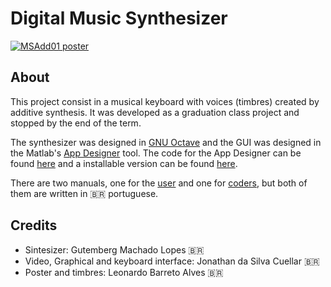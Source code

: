 # Digital Music Synthesizer

[![MSAdd01 poster](https://user-images.githubusercontent.com/47084392/140390371-3b3a9c17-df54-46d2-9f0f-e9dae59f60ba.jpeg)](https://www.youtube.com/watch?v=aRxYyoh3M70)

## About

This project consist in a musical keyboard with voices (timbres) created by additive synthesis. It was developed as a graduation class project and stopped by the end of the term.

The synthesizer was designed in [GNU Octave](https://www.gnu.org/software/octave/) and the GUI was designed in the Matlab's [App Designer](https://www.mathworks.com/products/matlab/app-designer.html) tool. The code for the App Designer can be found [here](https://github.com/Guterson/Portfolio/blob/main/Processamento%20de%20Sinais/%C3%81udio/S%C3%ADntese/SintetizadorDigitalInterface.mlapp) and a installable version can be found [here](https://github.com/Guterson/Portfolio/blob/main/Processamento%20de%20Sinais/%C3%81udio/S%C3%ADntese/App.rar).

There are two manuals, one for the [user](https://github.com/Guterson/Portfolio/blob/main/Processamento%20de%20Sinais/%C3%81udio/S%C3%ADntese/Manual_do_Usuario.pdf) and one for [coders](https://github.com/Guterson/Portfolio/blob/main/Processamento%20de%20Sinais/%C3%81udio/S%C3%ADntese/Manual_Tecnico.pdf), but both of them are written in :brazil: portuguese.

## Credits

* Sintesizer: Gutemberg Machado Lopes :brazil:
* Video, Graphical and keyboard interface: Jonathan da Silva Cuellar :brazil:
* Poster and timbres: Leonardo Barreto Alves :brazil:
